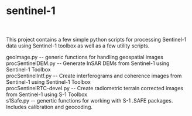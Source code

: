 # sentinel-1 
<BR><BR>
This project contains a few simple python scripts for processing Sentinel-1 data using Sentinel-1 toolbox as well as a few utility scripts.  <BR>

geoImage.py -- generic functions for handling geospatial images<BR>
procSentinelDEM.py -- Generate InSAR DEMs from Sentinel-1 using Sentinel-1 Toolbox<BR>
procSentinelIntf.py -- Create interferograms and coherence images from Sentinel-1 using Sentinel-1 Toolbox<BR>
procSentinelRTC-devel.py -- Create radiometric terrain corrected images from Sentinel-1 using S-1 Toolbox<BR>
s1Safe.py -- genertic functions for working with S-1 .SAFE packages.  Includes calibration and geocoding.<BR>




